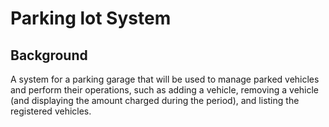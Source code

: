 # Parking lot System

## Background

A system for a parking garage that will be used to manage parked vehicles and perform their operations, 
such as adding a vehicle, removing a vehicle (and displaying the amount charged during the period), and 
listing the registered vehicles.